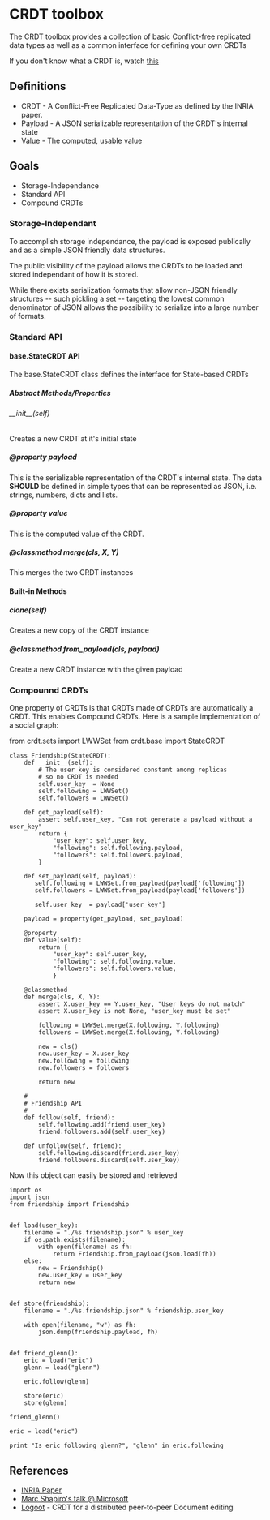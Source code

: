 # CRDT toolbox

The CRDT toolbox provides a collection of basic Conflict-free
replicated data types as well as a common interface for defining your
own CRDTs

If you don't know what a CRDT is, watch [this](http://research.microsoft.com/apps/video/dl.aspx?id=153540)

## Definitions
* CRDT - A Conflict-Free Replicated Data-Type as defined by the INRIA paper.
* Payload - A JSON serializable representation of the CRDT's internal state
* Value - The computed, usable value

## Goals

* Storage-Independance
* Standard API
* Compound CRDTs

### Storage-Independant
To accomplish storage independance, the payload is exposed publically and as a simple JSON friendly data structures.

The public visibility of the payload allows the CRDTs to be loaded and stored independant of how it is stored.

While there exists serialization formats that allow non-JSON friendly structures -- such pickling a set -- targeting the lowest common denominator of JSON allows the possibility to serialize into a large number of formats.

### Standard API

#### base.StateCRDT API

The base.StateCRDT class defines the interface for State-based CRDTs

##### Abstract Methods/Properties

###### \_\_init\_\_(self)

Creates a new CRDT at it's initial state

##### @property payload
This is the serializable representation of the CRDT's internal state.  The data **SHOULD** be defined in simple types that can be represented as JSON, i.e. strings, numbers, dicts and lists.
 
##### @property value
This is the computed value of the CRDT.

##### @classmethod merge(cls, X, Y)
This merges the two CRDT instances

#### Built-in Methods

##### clone(self)
Creates a new copy of the CRDT instance

##### @classmethod from_payload(cls, payload)
Create a new CRDT instance with the given payload


### Compounnd CRDTs
One property of CRDTs is that CRDTs made of CRDTs are automatically a CRDT.  This enables Compound CRDTs.  Here is a sample implementation of a social graph:

from crdt.sets import LWWSet
    from crdt.base import StateCRDT
    
    
    class Friendship(StateCRDT):
        def __init__(self):
            # The user key is considered constant among replicas
            # so no CRDT is needed
            self.user_key  = None
            self.following = LWWSet()
            self.followers = LWWSet()
    
        def get_payload(self):
            assert self.user_key, "Can not generate a payload without a user_key"
            return {
                "user_key": self.user_key,
                "following": self.following.payload,
                "followers": self.followers.payload,
            }
    
        def set_payload(self, payload):
           self.following = LWWSet.from_payload(payload['following'])
           self.followers = LWWSet.from_payload(payload['followers'])
    
           self.user_key  = payload['user_key']
    
        payload = property(get_payload, set_payload)
    
        @property
        def value(self):
            return {
                "user_key": self.user_key,
                "following": self.following.value,
                "followers": self.followers.value,
                }
        
        @classmethod
        def merge(cls, X, Y):
            assert X.user_key == Y.user_key, "User keys do not match"
            assert X.user_key is not None, "user_key must be set"
    
            following = LWWSet.merge(X.following, Y.following)
            followers = LWWSet.merge(X.following, Y.following)
    
            new = cls()
            new.user_key = X.user_key
            new.following = following
            new.followers = followers
            
            return new
    
        #
        # Friendship API
        # 
        def follow(self, friend):
            self.following.add(friend.user_key)
            friend.followers.add(self.user_key)
    
        def unfollow(self, friend):
            self.following.discard(friend.user_key)
            friend.followers.discard(self.user_key)

Now this object can easily be stored and retrieved

    import os
    import json
    from friendship import Friendship
    
    
    def load(user_key):
        filename = "./%s.friendship.json" % user_key
        if os.path.exists(filename):
            with open(filename) as fh:
                return Friendship.from_payload(json.load(fh))
        else:
            new = Friendship()
            new.user_key = user_key
            return new
    
    
    def store(friendship):
        filename = "./%s.friendship.json" % friendship.user_key
    
        with open(filename, "w") as fh:
            json.dump(friendship.payload, fh)
        
    
    def friend_glenn():
        eric = load("eric")
        glenn = load("glenn")
    
        eric.follow(glenn)
    
        store(eric)
        store(glenn)
    
    friend_glenn()
    
    eric = load("eric")
    
    print "Is eric following glenn?", "glenn" in eric.following

## References
* [INRIA Paper](http://hal.archives-ouvertes.fr/docs/00/55/55/88/PDF/techreport.pdf)
* [Marc Shapiro's talk @ Microsoft](http://research.microsoft.com/apps/video/dl.aspx?id=153540)
* [Logoot](https://gforge.inria.fr/docman/view.php/1646/6393/weiss09.pdf) - CRDT for a distributed peer-to-peer Document editing
